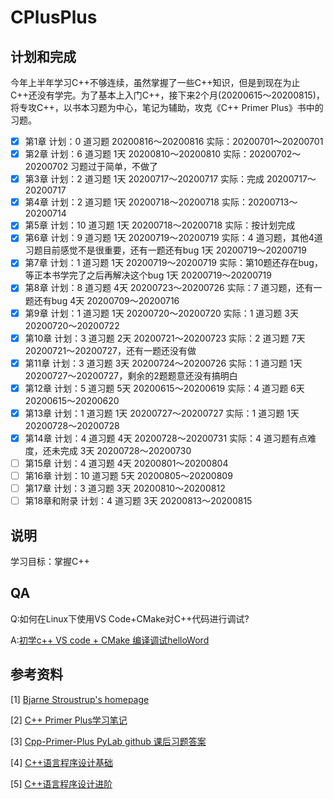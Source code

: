 # CPlusPlus

## 计划和完成

今年上半年学习C++不够连续，虽然掌握了一些C++知识，但是到现在为止C++还没有学完。为了基本上入门C++，接下来2个月(20200615～20200815)，将专攻C++，以书本习题为中心，笔记为辅助，攻克《C++ Primer Plus》书中的习题。

- [x] 第1章 计划：0 道习题  20200816～20200816          实际：20200701～20200701
- [x] 第2章 计划：6 道习题  1天 20200810～20200810    实际：20200702～20200702 习题过于简单，不做了
- [x] 第3章 计划：2 道习题  1天 20200717～20200717    实际：完成 20200717～20200717
- [x] 第4章 计划：2 道习题  1天 20200718～20200718    实际：20200713～20200714
- [x] 第5章 计划：10 道习题  1天 20200718～20200718   实际：按计划完成
- [x] 第6章 计划：9 道习题  1天 20200719～20200719     实际：4 道习题，其他4道习题目前感觉不是很重要，还有一题还有bug 1天 20200719～20200719
- [x] 第7章 计划：1 道习题  1天 20200719～20200719      实际：第10题还存在bug，等正本书学完了之后再解决这个bug 1天 20200719～20200719
- [x] 第8章 计划：8 道习题  4天 20200723～20200726      实际：7 道习题，还有一题还有bug 4天 20200709～20200716
- [x] 第9章 计划：1 道习题  1天 20200720～20200720      实际：1 道习题  3天 20200720～20200722
- [x] 第10章 计划：3 道习题  2天 20200721～20200723    实际：2 道习题  7天 20200721～20200727，还有一题还没有做
- [x] 第11章 计划：3 道习题  3天 20200724～20200726     实际：1 道习题  1天 20200727～20200727，剩余的2题题意还没有搞明白
- [x] 第12章 计划：5 道习题  5天 20200615～20200619     实际：4 道习题  6天 20200615～20200620   
- [x] 第13章 计划：1 道习题  1天 20200727～20200727     实际：1 道习题  1天 20200728～20200728
- [x] 第14章 计划：4 道习题  4天 20200728～20200731     实际：4 道习题有点难度，还未完成  3天 20200728～20200730
- [ ] 第15章 计划：4 道习题  4天 20200801～20200804
- [ ] 第16章 计划：10 道习题  5天 20200805～20200809
- [ ] 第17章 计划：3 道习题  3天 20200810～20200812
- [ ] 第18章和附录 计划：4 道习题  3天 20200813～20200815

## 说明
学习目标：掌握C++

## QA

Q:如何在Linux下使用VS Code+CMake对C++代码进行调试?

A:[初学c++ VS code + CMake 编译调试helloWord](https://blog.csdn.net/u014265289/article/details/78213643)

## 参考资料
[1] [Bjarne Stroustrup's homepage](http://www.research.att.com/-bs/)

[2] [C++ Primer Plus学习笔记](https://www.zxpblog.cn/categories/C-Primer-Plus%E5%AD%A6%E4%B9%A0%E7%AC%94%E8%AE%B0/page/2/)

[3] [Cpp-Primer-Plus PyLab github 课后习题答案](https://github.com/PytLab/Cpp-Primer-Plus)

[4] [C++语言程序设计基础](https://next.xuetangx.com/course/THU08091000247/1515741?fromArray=learn_title)

[5] [C++语言程序设计进阶](https://next.xuetangx.com/course/THU08091000248/1510503?fromArray=search_result)

